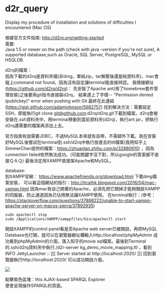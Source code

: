 # d2r_query
Display my procedure of installation and solutions of difficulties I encountered (Mac OS)  

根據官方文件指南: http://d2rq.org/getting-started  </br>
需要:  </br>
Java 1.5 or newer on the path (check with java -version if you're not sure),
A supported database,such as Oracle, SQL Server, PostgreSQL, MySQL or HSQLDB.

d2rq的檔案： </br>
因為下載的d2rq是資料夾檔(非dmg，單純zip，tar解壓後還是純資料夾)，mac會碰上command not found，因為沒有設定讓terminal能直接辨認。
我根據網址(https://github.com/d2rq/d2rq)：
先安裝了Apache ant(用了homebrew套件管理安裝)之後要用git指令直接裝d2rq，
結果遇上了字樣-- "Permission denied (publickey)" error when pushing with Git
最終在此連結(https://gist.github.com/adamjohnson/5682757) 找到解決方法：需要設定SSH，即能執行git clone git@github.com:d2rq/d2rq.git下載到檔案。d2rq會被安裝在.ssh資料夾中，用terminal移動到當前資料夾(d2rq)，執行ant jar，把執行d2rq還需要的檔案再添加上去。

官方指南有說需要JDBC，不過MySQL本來就有自帶，不需額外下載。我在安裝好MySQL後嘗試在terminal到.ssh/d2rq中執行放進去的ttl檔案(我用知乎上SimmerChan提供的檔案：https://zhuanlan.zhihu.com/p/32880610) ，因為connection failed依然無法成功。(可能關鍵字沒下對，所以google的答案都不直接ＱＡＱ)
最後決定用XAMPP直接架Apache和MySQL。

database:  </br>
到XAMPP官網： https://www.apachefriends.org/download.html 下載dmg檔案安裝，
可以看這個網站的指引：http://itcathk.blogspot.com/2016/04/mac-xampp.html
因為mac有自己開著的Apache，必須先把它關掉才能夠開啟XAMPP的伺服器，防止通道因為已佔用無法讓XAMPP使用。
在terminal執行：(參考：https://stackoverflow.com/questions/37888222/unable-to-start-xampp-apache-server-on-macos-sierra/37892935)
```shell
sudo apachectl stop
sudo /Applications/XAMPP/xamppfiles/bin/apachectl start
```
開啟XAMPP的control panel看是否Apache web server已被開啟，再把MySQL Database也打開，就可以在瀏覽器網址欄輸入http://localhost/phpMyAdmin
成功看到phpMyAdmin的介面，匯入知乎的movie sql檔案。最後到Terminal的.ssh/d2rq資料夾中執行./d2r-server kg_demo_movie_mapping.ttl ，看到INFO  JettyLauncher        :: [[[ Server started at http://localhost:2020/ ]]]
回到瀏覽器執行http://localhost:2020/ 可以成功開啟介面。  </br>

![](https://github.com/Sabrinalulu/d2rq_query/blob/master/d2rInterface.png)

點擊紫色區塊：this AJAX-based SPARQL Explorer  </br>
便會呈現操作SPARQL的頁面。
